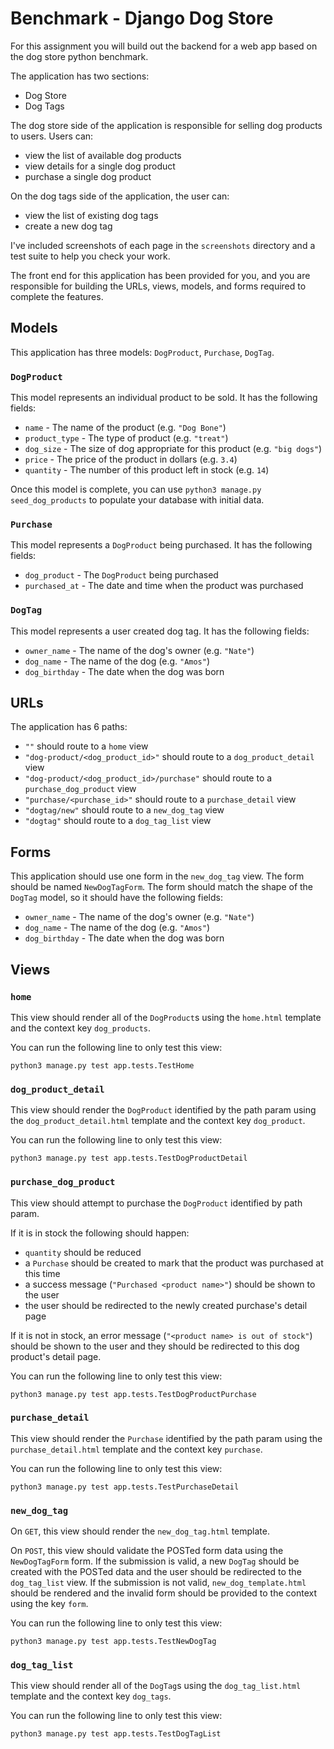 # Benchmark - Django Dog Store

For this assignment you will build out the backend for a web app based on the
dog store python benchmark.

The application has two sections:

- Dog Store
- Dog Tags

The dog store side of the application is responsible for selling dog products to users.
Users can:

- view the list of available dog products
- view details for a single dog product
- purchase a single dog product

On the dog tags side of the application, the user can:

- view the list of existing dog tags
- create a new dog tag

I've included screenshots of each page in the `screenshots` directory and a test suite
to help you check your work.

The front end for this application has been provided for you, and you are responsible
for building the URLs, views, models, and forms required to complete the features.

## Models

This application has three models: `DogProduct`, `Purchase`, `DogTag`.

### `DogProduct`

This model represents an individual product to be sold.
It has the following fields:

- `name` - The name of the product (e.g. `"Dog Bone"`)
- `product_type` - The type of product (e.g. `"treat"`)
- `dog_size` - The size of dog appropriate for this product (e.g. `"big dogs"`)
- `price` - The price of the product in dollars (e.g. `3.4`)
- `quantity` - The number of this product left in stock (e.g. `14`)

Once this model is complete, you can use `python3 manage.py seed_dog_products`
to populate your database with initial data.

### `Purchase`

This model represents a `DogProduct` being purchased.
It has the following fields:

- `dog_product` - The `DogProduct` being purchased
- `purchased_at` - The date and time when the product was purchased

### `DogTag`

This model represents a user created dog tag.
It has the following fields:

- `owner_name` - The name of the dog's owner (e.g. `"Nate"`)
- `dog_name` - The name of the dog (e.g. `"Amos"`)
- `dog_birthday` - The date when the dog was born

## URLs

The application has 6 paths:

- `""` should route to a `home` view
- `"dog-product/<dog_product_id>"` should route to a `dog_product_detail` view
- `"dog-product/<dog_product_id>/purchase"` should route to a `purchase_dog_product` view
- `"purchase/<purchase_id>"` should route to a `purchase_detail` view
- `"dogtag/new"` should route to a `new_dog_tag` view
- `"dogtag"` should route to a `dog_tag_list` view

## Forms

This application should use one form in the `new_dog_tag` view.
The form should be named `NewDogTagForm`.
The form should match the shape of the `DogTag` model, so it should
have the following fields:

- `owner_name` - The name of the dog's owner (e.g. `"Nate"`)
- `dog_name` - The name of the dog (e.g. `"Amos"`)
- `dog_birthday` - The date when the dog was born

## Views

### `home`

This view should render all of the `DogProduct`s using the `home.html`
template and the context key `dog_products`.

You can run the following line to only test this view:

    python3 manage.py test app.tests.TestHome

### `dog_product_detail`

This view should render the `DogProduct` identified by the path param using
the `dog_product_detail.html` template and the context key `dog_product`.

You can run the following line to only test this view:

    python3 manage.py test app.tests.TestDogProductDetail

### `purchase_dog_product`

This view should attempt to purchase the `DogProduct` identified by path param.

If it is in stock the following should happen:

- `quantity` should be reduced
- a `Purchase` should be created to mark that the product was purchased at this time
- a success message (`"Purchased <product name>"`) should be shown to the user
- the user should be redirected to the newly created purchase's detail page

If it is not in stock, an error message (`"<product name> is out of stock"`) should
be shown to the user and they should be redirected to this dog product's detail page.

You can run the following line to only test this view:

    python3 manage.py test app.tests.TestDogProductPurchase

### `purchase_detail`

This view should render the `Purchase` identified by the path param using
the `purchase_detail.html` template and the context key `purchase`.

You can run the following line to only test this view:

    python3 manage.py test app.tests.TestPurchaseDetail

### `new_dog_tag`

On `GET`, this view should render the `new_dog_tag.html` template.

On `POST`, this view should validate the POSTed form data using the
`NewDogTagForm` form. If the submission is valid, a new `DogTag` should
be created with the POSTed data and the user should be redirected to
the `dog_tag_list` view. If the submission is not valid,
`new_dog_template.html` should be rendered and the invalid form should
be provided to the context using the key `form`.

You can run the following line to only test this view:

    python3 manage.py test app.tests.TestNewDogTag

### `dog_tag_list`

This view should render all of the `DogTag`s using the `dog_tag_list.html`
template and the context key `dog_tags`.

You can run the following line to only test this view:

    python3 manage.py test app.tests.TestDogTagList
